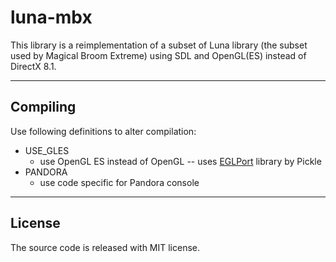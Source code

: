 # luna-mbx

This library is a reimplementation of a subset of Luna library (the subset used by Magical Broom Extreme) using SDL and OpenGL(ES) instead of DirectX 8.1.

----

## Compiling

Use following definitions to alter compilation:

* USE_GLES
  * use OpenGL ES instead of OpenGL -- uses [EGLPort](https://sourceforge.net/projects/eglport/ "EGLPort") library by Pickle
* PANDORA
  * use code specific for Pandora console

----

## License

The source code is released with MIT license.
